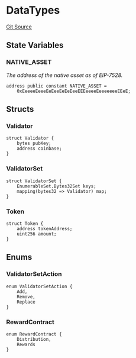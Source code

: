# DataTypes
[Git Source](https://github.com-infrared/infrared-dao/infrared-mono-repo/blob/1a33f96723b9edc4ba92aebe8d11b7108d5353c3/src/utils/DataTypes.sol)


## State Variables
### NATIVE_ASSET
*The address of the native asset as of EIP-7528.*


```solidity
address public constant NATIVE_ASSET =
    0xEeeeeEeeeEeEeeEeEeEeeEEEeeeeEeeeeeeeEEeE;
```


## Structs
### Validator

```solidity
struct Validator {
    bytes pubKey;
    address coinbase;
}
```

### ValidatorSet

```solidity
struct ValidatorSet {
    EnumerableSet.Bytes32Set keys;
    mapping(bytes32 => Validator) map;
}
```

### Token

```solidity
struct Token {
    address tokenAddress;
    uint256 amount;
}
```

## Enums
### ValidatorSetAction

```solidity
enum ValidatorSetAction {
    Add,
    Remove,
    Replace
}
```

### RewardContract

```solidity
enum RewardContract {
    Distribution,
    Rewards
}
```

